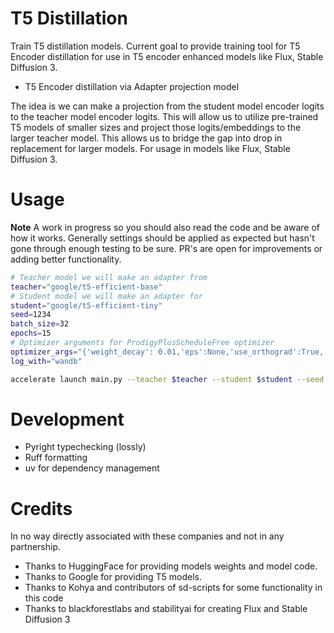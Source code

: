 # T5 Distillation

Train T5 distillation models. Current goal to provide training tool for T5 Encoder distillation for use in T5 encoder enhanced models like Flux, Stable Diffusion 3.

- T5 Encoder distillation via Adapter projection model

The idea is we can make a projection from the student model encoder logits to the teacher model encoder logits. This will allow us to utilize pre-trained T5 models of smaller sizes and project those logits/embeddings to the larger teacher model. This allows us to bridge the gap into drop in replacement for larger models. For usage in models like Flux, Stable Diffusion 3.

# Usage

**Note** A work in progress so you should also read the code and be aware of how it works. Generally settings should be applied as expected but hasn't gone through enough testing to be sure. PR's are open for improvements or adding better functionality.

```sh
# Teacher model we will make an adapter from
teacher="google/t5-efficient-base"
# Student model we will make an adapter for
student="google/t5-efficient-tiny"
seed=1234
batch_size=32
epochs=15
# Optimizer arguments for ProdigyPlusScheduleFree optimizer
optimizer_args="{'weight_decay': 0.01,'eps':None,'use_orthograd':True,'use_adopt':True}"
log_with="wandb"

accelerate launch main.py --teacher $teacher --student $student --seed $seed --batch_size $batch_size --epochs $epochs --optimizer_args "$optimizer_args"
```

# Development

- Pyright typechecking (lossly)
- Ruff formatting
- uv for dependency management

# Credits

In no way directly associated with these companies and not in any partnership.

- Thanks to HuggingFace for providing models weights and model code.
- Thanks to Google for providing T5 models.
- Thanks to Kohya and contributors of sd-scripts for some functionality in this code
- Thanks to blackforestlabs and stabilityai for creating Flux and Stable Diffusion 3
